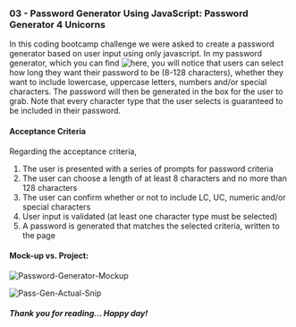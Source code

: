 ### 03 - Password Generator Using JavaScript: Password Generator 4 Unicorns

In this coding bootcamp challenge we were asked to create a password generator based on user input using only javascript. In my password generator, which you can find ![here](https://acst52.github.io/Password-Generator-4-Unicorns/), you will notice that users can select how long they want their password to be (8-128 characters), whether they want to include lowercase, uppercase letters, numbers and/or special characters. The password will then be generated in the box for the user to grab. Note that every character type that the user selects is guaranteed to be included in their password.

#### Acceptance Criteria

Regarding the acceptance criteria,
  1. The user is presented with a series of prompts for password criteria
  2. The user can choose a length of at least 8 characters and no more than 128 characters
  3. The user can confirm whether or not to include LC, UC, numeric and/or special characters
  4. User input is validated (at least one character type must be selected)
  5. A password is generated that matches the selected criteria, written to the page

#### Mock-up vs. Project:

![Password-Generator-Mockup](https://user-images.githubusercontent.com/116177485/205467125-55c3cb5e-7061-4de6-9b4d-b0ec0e339352.png)

![Pass-Gen-Actual-Snip](https://user-images.githubusercontent.com/116177485/206270557-7ebf70ca-468b-4249-a1eb-e6c1cf669146.png)

##### Thank you for reading... Happy day!
